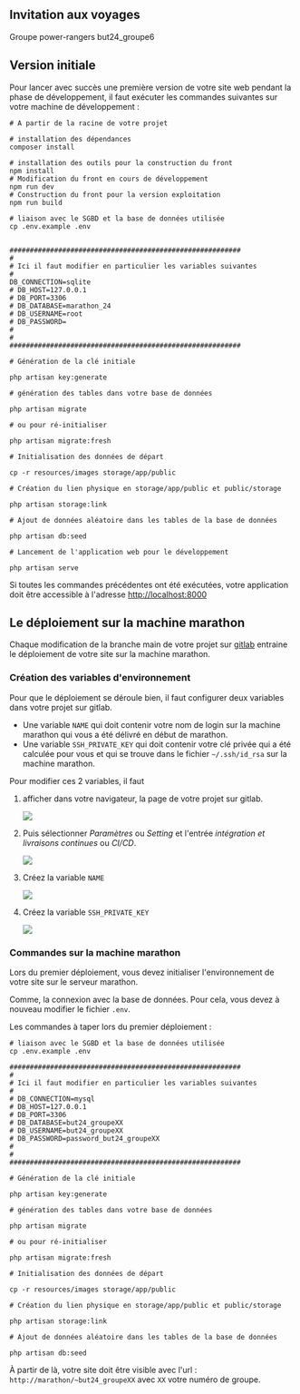 ## Invitation aux voyages

Groupe power-rangers but24_groupe6

## Version initiale

Pour lancer avec succès une première version de votre site web pendant la phase de développement, il faut exécuter les
commandes suivantes sur votre machine de développement :

```shell
# A partir de la racine de votre projet

# installation des dépendances
composer install 

# installation des outils pour la construction du front
npm install 
# Modification du front en cours de développement
npm run dev
# Construction du front pour la version exploitation
npm run build

# liaison avec le SGBD et la base de données utilisée
cp .env.example .env


#########################################################
#
# Ici il faut modifier en particulier les variables suivantes
#
DB_CONNECTION=sqlite
# DB_HOST=127.0.0.1
# DB_PORT=3306
# DB_DATABASE=marathon_24
# DB_USERNAME=root
# DB_PASSWORD=
#
#
#########################################################

# Génération de la clé initiale

php artisan key:generate

# génération des tables dans votre base de données

php artisan migrate

# ou pour ré-initialiser

php artisan migrate:fresh

# Initialisation des données de départ

cp -r resources/images storage/app/public

# Création du lien physique en storage/app/public et public/storage

php artisan storage:link

# Ajout de données aléatoire dans les tables de la base de données

php artisan db:seed

# Lancement de l'application web pour le développement

php artisan serve
```

Si toutes les commandes précédentes ont été exécutées, votre application doit être accessible à
l'adresse [http://localhost:8000](http://localhost:8000)

## Le déploiement sur la machine marathon

Chaque modification de la branche main de votre projet sur [gitlab](https://gitlab.univ-artois.fr) entraine le
déploiement de votre site sur la machine marathon.

### Création des variables d'environnement

Pour que le déploiement se déroule bien, il faut configurer deux variables dans votre projet sur gitlab.

- Une variable `NAME` qui doit contenir votre nom de login sur la machine marathon qui vous a été délivré en début de
  marathon.
- Une variable `SSH_PRIVATE_KEY` qui doit contenir votre clé privée qui a été calculée pour vous et qui se trouve dans
  le fichier `~/.ssh/id_rsa` sur la machine marathon.

Pour modifier ces 2 variables, il faut

1. afficher dans votre navigateur, la page de votre projet sur gitlab.

   ![](./resources/docs/images/projet_gitlab.png)

2. Puis sélectionner _Paramètres_ ou _Setting_ et l'entrée _intégration et livraisons continues_ ou _CI/CD_.

   ![](./resources/docs/images/entree_variables.png)

3. Créez la variable `NAME`

   ![](./resources/docs/images/cle_name.png)
4. Créez la variable `SSH_PRIVATE_KEY`

   ![](./resources/docs/images/cle_ssh_private_key.png)

### Commandes sur la machine marathon

Lors du premier déploiement, vous devez initialiser l'environnement de votre site sur le serveur marathon.

Comme, la connexion avec la base de données.
Pour cela, vous devez à nouveau modifier le fichier `.env`.

Les commandes à taper lors du premier déploiement :

```shell
# liaison avec le SGBD et la base de données utilisée
cp .env.example .env

#########################################################
#
# Ici il faut modifier en particulier les variables suivantes
#
# DB_CONNECTION=mysql
# DB_HOST=127.0.0.1
# DB_PORT=3306
# DB_DATABASE=but24_groupeXX
# DB_USERNAME=but24_groupeXX
# DB_PASSWORD=password_but24_groupeXX
#
#
#########################################################

# Génération de la clé initiale

php artisan key:generate

# génération des tables dans votre base de données

php artisan migrate

# ou pour ré-initialiser

php artisan migrate:fresh

# Initialisation des données de départ

cp -r resources/images storage/app/public

# Création du lien physique en storage/app/public et public/storage

php artisan storage:link

# Ajout de données aléatoire dans les tables de la base de données

php artisan db:seed

```

À partir de là, votre site doit être visible avec l'url : `http://marathon/~but24_groupeXX` avec `XX` votre numéro
de groupe.

